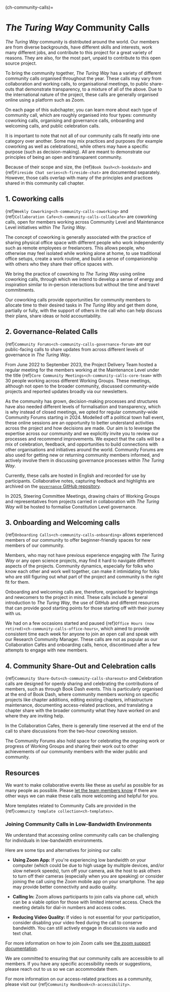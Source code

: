 (ch-community-calls)=
# _The Turing Way_ Community Calls

_The Turing Way_ community is distributed around the world.
Our members are from diverse backgrounds, have different skills and interests, work many different jobs, and contribute to this project for a great variety of reasons. They are also, for the most part, unpaid to contribute to this open source project.

To bring the community together, _The Turing Way_ has a variety of different community calls organised throughout the year. These calls may vary from collaboration and working calls, to organisational meetings, to public share-outs that demonstrate transparency, to a mixture of all of the above. Due to the international nature of the project, these calls are generally organised online using a platform such as Zoom.

On each page of this subchapter, you can learn more about each type of community call, which are roughly organised into four types: community coworking calls, organising and governance calls, onboarding and welcoming calls, and public celebration calls.

It is important to note that not all of our community calls fit neatly into one category over another. Some may mix practices and purposes (for example coworking as well as celebrations), while others may have a specific purpose (such as decision-making). 
All are meant to demonstrate our principles of being an open and transparent community.

Because of their scope and size, the {ref}`Book Dash<ch-bookdash>` and {ref}`Fireside Chat series<ch-fireside-chat>` are documented separately. However, those calls overlap with many of the principles and practices shared in this community call chapter.

## 1. Coworking calls

{ref}`Weekly Coworking<ch-community-calls-coworking>` and {ref}`Collaboration Cafe<ch-community-calls-collabcafe>` are coworking calls, open for members working across Community Level and Maintenance Level initiatives within _The Turing Way_.

The concept of coworking is generally associated with the practice of sharing physical office space with different people who work independently such as remote employees or freelancers.
This allows people, who otherwise may feel isolated while working alone at home, to use traditional office setups, create a work routine, and build a sense of companionship with others who they share their office spaces with.

We bring the practice of coworking to _The Turing Way_ using online coworking calls, through which we intend to develop a sense of energy and inspiration similar to in-person interactions but without the time and travel commitments.

Our coworking calls provide opportunities for community members to allocate time to their desired tasks in _The Turing Way_ and get them done, partially or fully, with the support of others in the call who can help discuss their plans, share ideas or hold accountability.

## 2. Governance-Related Calls

{ref}`Community Forums<ch-community-calls-governance-forum>` are our public-facing calls to share updates from across different levels of governance in _The Turing Way_.

From June 2022 to September 2023, the Project Delivery Team hosted a regular meeting for the members working at the Maintenance Level under the title {ref}`Core Community Meetings<ch-community-calls-core-team>` with 30 people working across different Working Groups.
These meetings, although not open to the broader community, discussed community-wide projects and reported updates broadly via our newsletters.

As the community has grown, decision-making processes and structures have also needed different levels of formalisation and transparency, which is why instead of closed meetings, we opted for regular community-wide Community Forums starting in 2024. 
Modelled off a political town hall event, these online sessions are an opportunity to better understand activities across the project and how decisions are made. 
Our aim is to leverage the expertise across our community and we explicitly invite you to review our processes and recommend improvements. We expect that the calls will be a mix of celebration, feedback, and opportunities to build connections with other organisations and initiatives around the world.
Community Forums are also used for getting new or returning community members informed, and actively involve them in discussing governance processes within _The Turing Way_.

Currently, these calls are hosted in English and recorded for use by participants. 
Collaborative notes, capturing feedback and highlights are archived on the [`governance` GitHub repository](https://github.com/the-turing-way/governance/).

In 2025, Steering Committee Meetings, drawing chairs of Working Groups and representatives from projects carried in collaboration with _The Turing Way_ will be hosted to formalise Constitution Level governance.

## 3. Onboarding and Welcoming calls

{ref}`Onboarding Calls<ch-community-calls-onboarding>` allows experienced members of our community to offer beginner-friendly spaces for new members of our community.

Members, who may not have previous experience engaging with _The Turing Way_ or any open science projects, may find it hard to navigate different aspects of the projects.
Community dynamics, especially for folks who know each other and work well together, can make it intimidating for folks who are still figuring out what part of the project and community is the right fit for them.

Onboarding and welcoming calls are, therefore, organised for beginnings and newcomers to the project in mind.
These calls include a general introduction to _The Turing Way_, the use of GitHub and different resources that can provide good starting points for those starting off with their journey with us.

We had on a few occasions started and paused {ref}`Office Hours (now retired)<ch-community-calls-office-hours>`, which aimed to provide consistent time each week for anyone to join an open call and speak with our Research Community Manager.
These calls are not as popular as our Collaboration Cafés and onboarding calls, hence, discontinued after a few attempts to engage with new members.

## 4. Community Share-Out and Celebration calls

{ref}`Community Share-Outs<ch-community-calls-shareouts>` and Celebration calls are designed for openly sharing and celebrating the contributions of members, such as through Book Dash events.
This is particularly organised at the end of Book Dash, where community members working on specific projects like chapter additions, editing existing chapters, infrastructure maintenance, documenting access-related practices, and translating a chapter share with the broader community what they have worked on and where they are inviting help.

In the Collaboration Cafes, there is generally time reserved at the end of the call to share discussions from the two-hour coworking session.

The Community Forums also hold space for celebrating the ongoing work or progress of Working Groups and sharing their work out to other achievements of our community members with the wider public and community.

## Resources

We want to make collaborative events like these as useful as possible for as many people as possible.
Please [let the team members know](https://github.com/the-turing-way/the-turing-way#get-in-touch) if there are other ways we can make these calls more welcoming and helpful for you.

More templates related to Community Calls are provided in the {ref}`community template collection<ch-templates>`.

### Joining Community Calls in Low-Bandwidth Environments

We understand that accessing online community calls can be challenging for individuals in low-bandwidth environments.

Here are some tips and alternatives for joining our calls:

- **Using Zoom App:** If you're experiencing low bandwidth on your computer (which could be due to high usage by multiple devices, and/or slow network speeds), turn off your camera, ask the host to ask others to turn off their cameras (especially when you are speaking) or consider joining the call using the Zoom mobile app on your smartphone. The app may provide better connectivity and audio quality.

- **Calling In:** Zoom allows participants to join calls via phone call, which can be a viable option for those with limited internet access. Check the meeting details for dial-in numbers and access codes.

- **Reducing Video Quality:** If video is not essential for your participation, consider disabling your video feed during the call to conserve bandwidth. You can still actively engage in discussions via audio and text chat.

For more information on how to join Zoom calls see [the zoom support documentation](https://support.zoom.com/hc/en/article?id=zm_kb&sysparm_article=KB0060732).

We are committed to ensuring that our community calls are accessible to all members. If you have any specific accessibility needs or suggestions, please reach out to us so we can accommodate them.

For more information on our access-related practices as a community, please visit our {ref}`Community Handbook<ch-accessibility>`.
